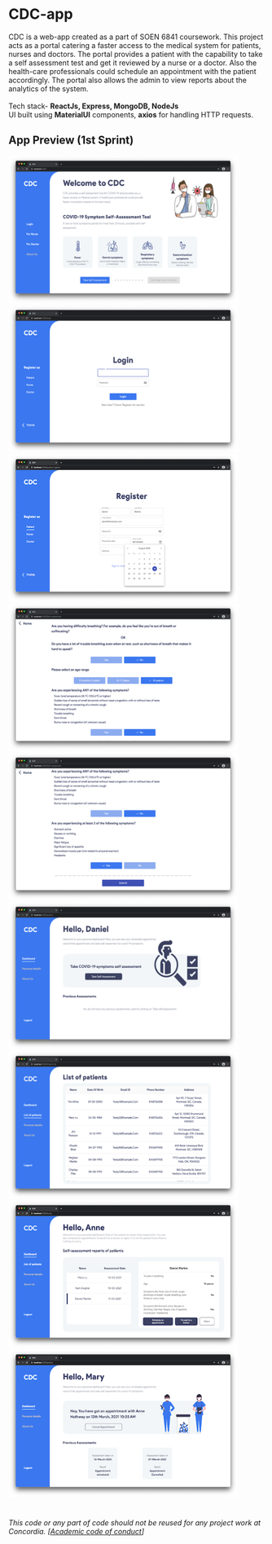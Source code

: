 # CDC-app
CDC is a web-app created as a part of SOEN 6841 coursework. This project acts as a portal catering a faster access to the medical system for patients, nurses and doctors. The portal provides a patient with the capability to take a self assessment test and get it reviewed by a nurse or a doctor. Also the health-care professionals could schedule an appointment with the patient accordingly. The portal also allows the admin to view reports about the analytics of the system.
<br/><br/>
Tech stack- <b>ReactJs, Express, MongoDB, NodeJs</b>
<br/>
UI built using <b>MaterialUI</b> components, <b>axios</b> for handling HTTP requests.

## App Preview (1st Sprint)

<p>
  <img width="450" height="290" src="https://github.com/karank07/CDC-app/blob/master/UI-demo-sprint-1/demo1.png" >
  <img width="450" height="290" src="https://github.com/karank07/CDC-app/blob/master/UI-demo-sprint-1/demo2.png" >
  <img width="450" height="290" src="https://github.com/karank07/CDC-app/blob/master/UI-demo-sprint-1/demo3.png" >
  <img width="450" height="290" src="https://github.com/karank07/CDC-app/blob/master/UI-demo-sprint-1/demo4.png" >
  <img width="450" height="290" src="https://github.com/karank07/CDC-app/blob/master/UI-demo-sprint-1/demo5.png" >
  <img width="450" height="290" src="https://github.com/karank07/CDC-app/blob/master/UI-demo-sprint-1/demo6.png" >
  <img width="450" height="290" src="https://github.com/karank07/CDC-app/blob/master/UI-demo-sprint-1/demo7.png" >
  <img width="450" height="290" src="https://github.com/karank07/CDC-app/blob/master/UI-demo-sprint-1/demo8.png" >
  <img width="450" height="290" src="https://github.com/karank07/CDC-app/blob/master/UI-demo-sprint-1/demo9.png" >
</p>

#

<i>This code or any part of code should not be reused for any project work at Concordia. [[Academic code of conduct](https://www.concordia.ca/content/dam/concordia/offices/provost/docs/Academic-Code-Conduct-2015.pdf)]
